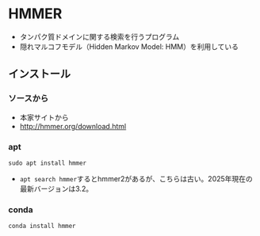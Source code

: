 # HMMER
- タンパク質ドメインに関する検索を行うプログラム
- 隠れマルコフモデル（Hidden Markov Model: HMM）を利用している

## インストール
### ソースから
- 本家サイトから
- http://hmmer.org/download.html
### apt
```
sudo apt install hmmer
```
- `apt search hmmer`するとhmmer2があるが、こちらは古い。2025年現在の最新バージョンは3.2。
### conda
```
conda install hmmer
```

